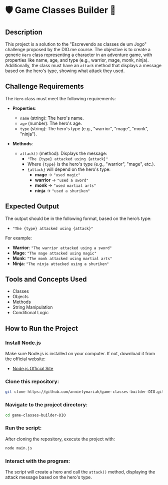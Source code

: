# 🛡️ Game Classes Builder 🏹

## Description

This project is a solution to the "Escrevendo as classes de um Jogo" challenge proposed by the DIO.me course. The objective is to create a generic `Hero` class representing a character in an adventure game, with properties like name, age, and type (e.g., warrior, mage, monk, ninja). Additionally, the class must have an `attack` method that displays a message based on the hero's type, showing what attack they used.

## Challenge Requirements

The `Hero` class must meet the following requirements:

- **Properties**:
  - `name` (string): The hero's name.
  - `age` (number): The hero's age.
  - `type` (string): The hero's type (e.g., "warrior", "mage", "monk", "ninja").
  
- **Methods**:
  - `attack()` (method): Displays the message:
    - `"The {type} attacked using {attack}"`
    - Where `{type}` is the hero's type (e.g., "warrior", "mage", etc.).
    - `{attack}` will depend on the hero's type:
      - **mage** → `"used magic"`
      - **warrior** → `"used a sword"`
      - **monk** → `"used martial arts"`
      - **ninja** → `"used a shuriken"`

## Expected Output

The output should be in the following format, based on the hero’s type:

- `"The {type} attacked using {attack}"`

For example:
- **Warrior**: `"The warrior attacked using a sword"`
- **Mage**: `"The mage attacked using magic"`
- **Monk**: `"The monk attacked using martial arts"`
- **Ninja**: `"The ninja attacked using a shuriken"`

## Tools and Concepts Used

- Classes
- Objects
- Methods
- String Manipulation
- Conditional Logic

## How to Run the Project

### Install Node.js
Make sure Node.js is installed on your computer. If not, download it from the official website:

- [Node.js Official Site](https://nodejs.org/)

### Clone this repository:
```bash
git clone https://github.com/annielymariah/game-classes-builder-DIO.git
```

### Navigate to the project directory:
```bash
cd game-classes-builder-DIO
```

### Run the script:
After cloning the repository, execute the project with:

```bash
node main.js
```

### Interact with the program:
The script will create a hero and call the `attack()` method, displaying the attack message based on the hero's type.
